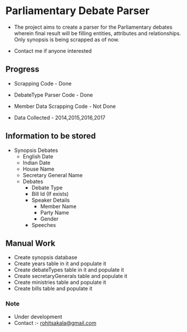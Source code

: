 # Parliamentary Debate Parser

* The project aims to create a parser for the Parliamentary debates wherein final result will be filling entities, attributes and relationships. Only synopsis is being scrapped as of now.

* Contact me if anyone interested

## Progress

* Scrapping Code - Done
* DebateType Parser Code - Done
* Member Data Scrapping Code - Not Done

* Data Collected - 2014,2015,2016,2017

## Information to be stored

* Synopsis Debates
  * English Date
  * Indian Date
  * House Name
  * Secretary General Name
  * Debates
    * Debate Type
    * Bill Id (If exists)
    * Speaker Details
      * Member Name
      * Party Name
      * Gender
    * Speeches

## Manual Work

* Create synopsis database
* Create years table in it and populate it
* Create debateTypes table in it and populate it
* Create secretaryGenerals table and populate it
* Create ministries table and populate it
* Create bills table and populate it


### Note

* Under development
* Contact :- rohitsakala@gmail.com
